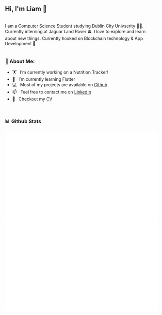 ## Hi, I'm Liam 👋
<br/>
I am a Computer Science Student studying Dublin City Univserity 👨‍💻. Currently interning at Jaguar Land Rover 🚘. I love to explore and learn about new things. Currently hooked on Blockchain technology & App Development 🎯
<br/>
<br/>
  
### 🧐 About Me:

- 🏋️ &nbsp; I’m currently working on a Nutrition Tracker!
- 🌱 &nbsp; I’m currently learning Flutter
- 💻 &nbsp; Most of my projects are available on [Github](https://github.com/d6x?tab=repositories)
- 📫 &nbsp; Feel free to contact me on [LinkedIn](https://www.linkedin.com/in/liam-molloy/)
- 📝 &nbsp; Checkout my [CV]()

<br>

### 📊 Github Stats
![Liams Stats](https://raw.githubusercontent.com/d6x/github-stats/master/generated/overview.svg#gh-dark-mode-only)
![Most Used Languages](https://raw.githubusercontent.com/d6x/github-stats/master/generated/languages.svg#gh-dark-mode-only)
</a>

<br>

